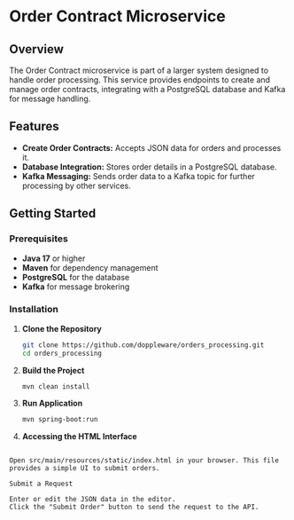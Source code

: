 # Order Contract Microservice

## Overview

The Order Contract microservice is part of a larger system designed to handle order processing. This service provides endpoints to create and manage order contracts, integrating with a PostgreSQL database and Kafka for message handling.

## Features

- **Create Order Contracts:** Accepts JSON data for orders and processes it.
- **Database Integration:** Stores order details in a PostgreSQL database.
- **Kafka Messaging:** Sends order data to a Kafka topic for further processing by other services.

## Getting Started

### Prerequisites

- **Java 17** or higher
- **Maven** for dependency management
- **PostgreSQL** for the database
- **Kafka** for message brokering

### Installation

1. **Clone the Repository**

   ```bash
   git clone https://github.com/doppleware/orders_processing.git
   cd orders_processing

2. **Build the Project**

    ```bash
    mvn clean install
3.  **Run Application**
    ```bash
    mvn spring-boot:run

4. **Accessing the HTML Interface**

```bashOpen the HTML File

Open src/main/resources/static/index.html in your browser. This file provides a simple UI to submit orders.

Submit a Request

Enter or edit the JSON data in the editor.
Click the "Submit Order" button to send the request to the API.